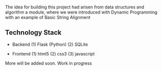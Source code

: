 
The idea for building this project had arisen from data structures and algorithm a module, where we were introduced with Dynamic Programming with an example of Basic String Alignment



## Technology Stack 

-  Backend
(1) Flask (Python)
(2) SQLite

- Frontend
(1) html5
(2) css3
(3) javascript

More will be added soon. Work in progress 
